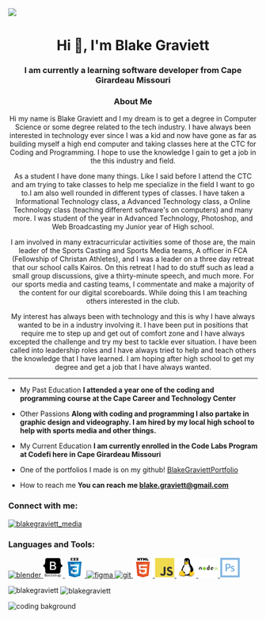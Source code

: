 <img src= "![coding bakground](https://github.com/blakegraviett/blakegraviett/assets/113914448/ebefad2d-3379-4cfd-88b8-e1963593532d)" />

<h1 align="center">Hi 👋, I'm Blake Graviett</h1>
<h3 align="center">I am currently a learning software developer from Cape Girardeau Missouri</h3>

<h3 align="center">About Me</h3>
<p align="center">	Hi my name is Blake Graviett and I my dream is to get a degree in Computer Science or some degree related to the tech industry. I have always been interested in technology ever since I was a kid and now have gone as far as building myself a high end computer and taking classes here at the CTC for Coding and Programming. I hope to use the knowledge I gain to get a job in the this industry and field.</p>
	<p align="center">	As a student I have done many things. Like I said before I attend the CTC and am trying to take classes to help me specialize in the field I want to go to.I am also well rounded in different types of classes. I have taken a Informational Technology class, a Advanced Technology class, a Online Technology class (teaching different software's on computers) and many more. I was student of the year in Advanced Technology, Photoshop, and Web Broadcasting my Junior year of High school.</p>
<p align="center">	I am involved in many extracurricular activities some of those are, the main leader of the Sports Casting and Sports Media teams, A officer in FCA (Fellowship of Christan Athletes), and I was a leader on a three day retreat that our school calls Kairos. On this retreat I had to do stuff such as lead a small group discussions, give a thirty-minute speech, and much more. For our sports media and casting teams, I commentate and make a majority of the content for our digital scoreboards. While doing this I am teaching others interested in the club.</p>
	<p align="center">	My interest has always been with technology and this is why I have always wanted to be in a industry involving it. I have been put in positions that require me to step up and get out of comfort zone and I have always excepted the challenge and try my best to tackle ever situation. I have been called into leadership roles and I have always tried to help and teach others the knowledge that I have learned. I am hoping after high school to get my degree and get a job that I have always wanted. </p>
	<hr>

- My Past Education **I attended a year one of the coding and programming course at the Cape Career and Technology Center**

- Other Passions **Along with coding and programming I also partake in graphic design and videography. I am hired by my local high school to help with sports media and other things.**

- My Current Education **I am currently enrolled in the Code Labs Program at Codefi here in Cape Girardeau Missouri**

- One of the portfolios I made is on my github! [BlakeGraviettPortfolio](https://blakegraviett.github.io/blakegraviettportfolio/)

- How to reach me **You can reach me blake.graviett@gmail.com**

<h3 align="left">Connect with me:</h3>
<p align="left">
<a href="https://instagram.com/blakegraviett_media" target="blank"><img align="center" src="https://raw.githubusercontent.com/rahuldkjain/github-profile-readme-generator/master/src/images/icons/Social/instagram.svg" alt="blakegraviett_media" height="30" width="40" /></a>
</p>

<h3 align="left">Languages and Tools:</h3>
<p align="left"> <a href="https://www.blender.org/" target="_blank" rel="noreferrer"> <img src="https://download.blender.org/branding/community/blender_community_badge_white.svg" alt="blender" width="40" height="40"/> </a> <a href="https://getbootstrap.com" target="_blank" rel="noreferrer"> <img src="https://raw.githubusercontent.com/devicons/devicon/master/icons/bootstrap/bootstrap-plain-wordmark.svg" alt="bootstrap" width="40" height="40"/> </a> <a href="https://www.w3schools.com/css/" target="_blank" rel="noreferrer"> <img src="https://raw.githubusercontent.com/devicons/devicon/master/icons/css3/css3-original-wordmark.svg" alt="css3" width="40" height="40"/> </a> <a href="https://www.figma.com/" target="_blank" rel="noreferrer"> <img src="https://www.vectorlogo.zone/logos/figma/figma-icon.svg" alt="figma" width="40" height="40"/> </a> <a href="https://git-scm.com/" target="_blank" rel="noreferrer"> <img src="https://www.vectorlogo.zone/logos/git-scm/git-scm-icon.svg" alt="git" width="40" height="40"/> </a> <a href="https://www.w3.org/html/" target="_blank" rel="noreferrer"> <img src="https://raw.githubusercontent.com/devicons/devicon/master/icons/html5/html5-original-wordmark.svg" alt="html5" width="40" height="40"/> </a> <a href="https://developer.mozilla.org/en-US/docs/Web/JavaScript" target="_blank" rel="noreferrer"> <img src="https://raw.githubusercontent.com/devicons/devicon/master/icons/javascript/javascript-original.svg" alt="javascript" width="40" height="40"/> </a> <a href="https://www.linux.org/" target="_blank" rel="noreferrer"> <img src="https://raw.githubusercontent.com/devicons/devicon/master/icons/linux/linux-original.svg" alt="linux" width="40" height="40"/> </a> <a href="https://nodejs.org" target="_blank" rel="noreferrer"> <img src="https://raw.githubusercontent.com/devicons/devicon/master/icons/nodejs/nodejs-original-wordmark.svg" alt="nodejs" width="40" height="40"/> </a> <a href="https://www.photoshop.com/en" target="_blank" rel="noreferrer"> <img src="https://raw.githubusercontent.com/devicons/devicon/master/icons/photoshop/photoshop-line.svg" alt="photoshop" width="40" height="40"/> </a> </p>

<p><img align="left" src="https://github-readme-stats.vercel.app/api/top-langs?username=blakegraviett&show_icons=true&locale=en&layout=compact" alt="blakegraviett" /></p>

<p>&nbsp;<img align="center" src="https://github-readme-stats.vercel.app/api?username=blakegraviett&show_icons=true&locale=en" alt="blakegraviett" /></p>

![coding bakground](https://github.com/blakegraviett/blakegraviett/assets/113914448/ebefad2d-3379-4cfd-88b8-e1963593532d)
